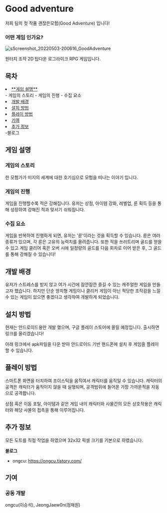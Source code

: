 # Good adventure
저희 팀의 첫 작품 괜찮은모험(Good Adventure) 입니다!

### 어떤 게임 인가요?
![sScreenshot_20220503-200616_GoodAdventure](https://user-images.githubusercontent.com/45487307/166442911-a9f3c7ce-9fe1-4430-b614-cd42d91d33a3.jpg)

원터치 조작 2D 탑다운 로그라이크 RPG 게임입니다.                                                                              

## 목차

<li><a href="#게임 설명">**게임 설명**</a></li>
- 게임의 스토리
- 게임의 진행
- 수집 요소
<li><a href="#개발 배경">개발 배경</a></li>
<li><a href="#설치 방법">설치 방법</a></li>
<li><a href="#플레이 방법">플레이 방법</a></li>
<li><a href="#기여">기여</a></li>
<li><a href="#추가 정보">추가 정보</a></li>
 -블로그

## 게임 설명

### 게임의 스토리
한 모험가가 미지의 세계에 대한 호기심으로 모험을 떠나는 이야기 입니다.

### 게임의 진행
게임을 진행할수록 적은 강해집니다.
유저는 상점, 아이템 강화, 레벨업, 룬 획득 등을 통해 성장하여 강해진 적과 맞서기 쉬워집니다.

### 수집 요소
게임을 반복하여 진행하게 되면, 유저는 '룬'이라는 것을 획득할 수 있습니다.
룬은 여러 종류가 있으며, 각 룬은 고유의 능력치를 올려줍니다.
또한 적을 쓰러트리며 골드를 얻을 수 있고 게임 클리어 혹은 오버 시에 일정량의 골드를 다음 회차로 이어 받은 후, 그 골드를 통해 강해질 수 있습니다!

## 개발 배경
유저가 스트레스를 받지 않고 여가 시간에 잠깐잠깐 즐길 수 있는 캐주얼한 게임을 만들고자 했습니다.
하지만 단순 방치형 게임이나 클리커 게임이 아닌 적당한 조작감을 느낄 수 있는 게임이 있으면 좋겠다고 생각하여 개발하게 되었습니다.

## 설치 방법
현재는 안드로이드용만 개발 했으며,
구글 플레이 스토어에 올릴 예정입니다.
출시하면 링크를 올리겠습니다!

아래 링크에서 apk파일을 다운 받아 안드로이드 기반 핸드폰에 설치 후 게임을 플레이할 수 있습니다.

## 플레이 방법
스마트폰 화면을 터치하여 조이스틱을 움직여서 캐릭터를 움직일 수 있습니다.
캐릭터의 공격은 캐릭터가 움직이지 않을 때 실행되며, 공격범위에 들어온 가장 가까운적을 자동으로 공격합니다.

상점 혹은 이동 포탈, 아이템과 같은 게임 내의 캐릭터와 사물간의 모든 상호작용은 캐릭터와 해당 사물의 접촉을 통해 이루어집니다.

## 추가 정보
모든 도트를 직접 작업을 하였으며 32x32 픽셀 크기를 기본으로 하였습니다.

**블로그**
- ongcu: https://ongcu.tistory.com/

## 기여
### 공동 개발
ongcu(이승석), JeongJaew0n(정재원)
